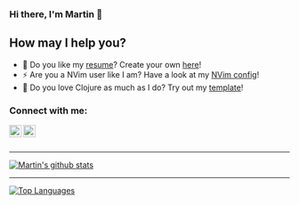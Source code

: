 ### Hi there, I'm Martin 👋

## How may I help you?
- 📝 Do you like my [resume][resume]? Create your own [here][template]!
- ⚡ Are you a NVim user like I am? Have a look at my [NVim config][nvim]!
- 💎 Do you love Clojure as much as I do? Try out my [template][cljs]!

### Connect with me:

[<img align="left" alt="codeSTACKr | LinkedIn" width="22px" src="https://cdn.jsdelivr.net/npm/simple-icons@v3/icons/linkedin.svg" />][linkedin]
[<img align="left" alt="codeSTACKr | Instagram" width="22px" src="https://cdn.jsdelivr.net/npm/simple-icons@v3/icons/instagram.svg" />][instagram]

<br />
<br />

---

[![Martin's github stats](https://github-readme-stats.vercel.app/api?username=rodriguezmarting&count_private=true&show_icons=true)]()

---

[![Top Languages](https://github-readme-stats.vercel.app/api/top-langs/?username=rodriguezmarting&count_private=true)]()

[nvim]: https://github.com/rodriguezmarting/nvim
[cljs]: https://github.com/rodriguezmarting/cljs-antizer-reframe-reitit
[instagram]: https://instagram.com/martin9750
[linkedin]: https://www.linkedin.com/in/mart%C3%ADn-rodr%C3%ADguez-5453b8134/
[template]: https://github.com/deedy/Deedy-Resume
[resume]: https://drive.google.com/file/d/1Ppa30lNYPUOAFCRIF1gJ5dK4piMY80ZP/view?usp=sharing
